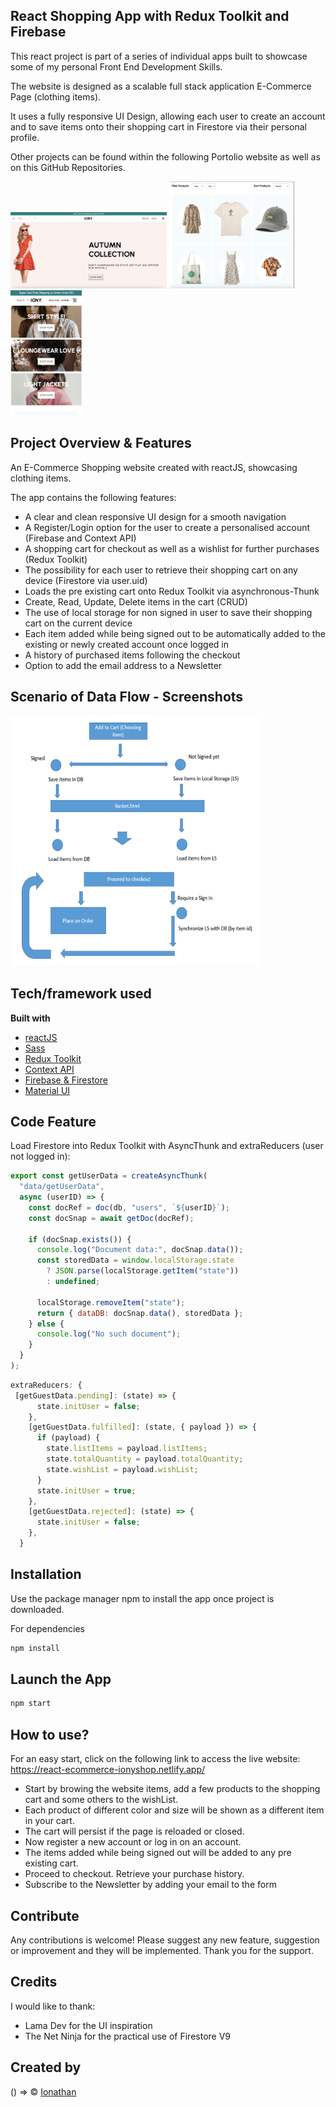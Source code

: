 ## React Shopping App with Redux Toolkit and Firebase

This react project is part of a series of individual apps built to showcase some of my personal Front End Development Skills.

The website is designed as a scalable full stack application E-Commerce Page (clothing items).

It uses a fully responsive UI Design, allowing each user to create an account and to save items onto their shopping cart in Firestore via their personal profile.

Other projects can be found within the following Portolio website as well as on this GitHub Repositories.

<p float='left'>
<img src="/public/screenshots/screenshot1.png" width="250" display='inline-block'>
<img src="/public/screenshots/screenshot2.png" width="200" display='inline-block'>
<img src="/public/screenshots/screenshot3.png" height="200" display='inline-block'>
</p>

## Project Overview & Features

An E-Commerce Shopping website created with reactJS, showcasing clothing items.

The app contains the following features:

- A clear and clean responsive UI design for a smooth navigation
- A Register/Login option for the user to create a personalised account (Firebase and Context API)
- A shopping cart for checkout as well as a wishlist for further purchases (Redux Toolkit)
- The possibility for each user to retrieve their shopping cart on any device (Firestore via user.uid)
- Loads the pre existing cart onto Redux Toolkit via asynchronous-Thunk
- Create, Read, Update, Delete items in the cart (CRUD)
- The use of local storage for non signed in user to save their shopping cart on the current device
- Each item added while being signed out to be automatically added to the existing or newly created account once logged in
- A history of purchased items following the checkout
- Option to add the email address to a Newsletter

## Scenario of Data Flow - Screenshots

<img src="/public/screenshots/shopping-cart-data.png" width="400" height="400">

## Tech/framework used

<b>Built with</b>

- [reactJS](https://reactjs.org/)
- [Sass](https://sass-lang.com/)
- [Redux Toolkit](https://redux-toolkit.js.org/)
- [Context API](https://reactjs.org/docs/context.html)
- [Firebase & Firestore](https://firebase.google.com/)
- [Material UI](https://mui.com/)

## Code Feature

Load Firestore into Redux Toolkit with AsyncThunk and extraReducers (user not logged in):

```javascript
export const getUserData = createAsyncThunk(
  "data/getUserData",
  async (userID) => {
    const docRef = doc(db, "users", `${userID}`);
    const docSnap = await getDoc(docRef);

    if (docSnap.exists()) {
      console.log("Document data:", docSnap.data());
      const storedData = window.localStorage.state
        ? JSON.parse(localStorage.getItem("state"))
        : undefined;

      localStorage.removeItem("state");
      return { dataDB: docSnap.data(), storedData };
    } else {
      console.log("No such document");
    }
  }
);
```

```javascript
extraReducers: {
 [getGuestData.pending]: (state) => {
      state.initUser = false;
    },
    [getGuestData.fulfilled]: (state, { payload }) => {
      if (payload) {
        state.listItems = payload.listItems;
        state.totalQuantity = payload.totalQuantity;
        state.wishList = payload.wishList;
      }
      state.initUser = true;
    },
    [getGuestData.rejected]: (state) => {
      state.initUser = false;
    },
  }
```

## Installation

Use the package manager npm to install the app once project is downloaded.

For dependencies

```bash
npm install
```

## Launch the App

```javascript
npm start

```

## How to use?

For an easy start, click on the following link to access the live website:
https://react-ecommerce-ionyshop.netlify.app/

- Start by browing the website items, add a few products to the shopping cart and some others to the wishList.
- Each product of different color and size will be shown as a different item in your cart.
- The cart will persist if the page is reloaded or closed.
- Now register a new account or log in on an account.
- The items added while being signed out will be added to any pre existing cart.
- Proceed to checkout. Retrieve your purchase history.
- Subscribe to the Newsletter by adding your email to the form

## Contribute

Any contributions is welcome! Please suggest any new feature, suggestion or improvement and they will be implemented.
Thank you for the support.

## Credits

I would like to thank:

- Lama Dev for the UI inspiration
- The Net Ninja for the practical use of Firestore V9

## Created by

() => © [Ionathan](https://github.com/IonathanG)
